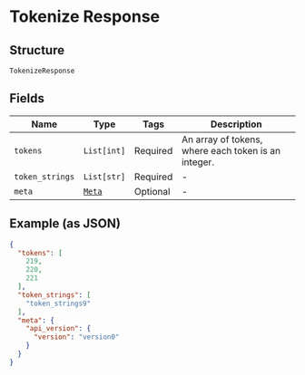 
# Tokenize Response

## Structure

`TokenizeResponse`

## Fields

| Name | Type | Tags | Description |
|  --- | --- | --- | --- |
| `tokens` | `List[int]` | Required | An array of tokens, where each token is an integer. |
| `token_strings` | `List[str]` | Required | - |
| `meta` | [`Meta`](../../doc/models/meta.md) | Optional | - |

## Example (as JSON)

```json
{
  "tokens": [
    219,
    220,
    221
  ],
  "token_strings": [
    "token_strings9"
  ],
  "meta": {
    "api_version": {
      "version": "version0"
    }
  }
}
```


